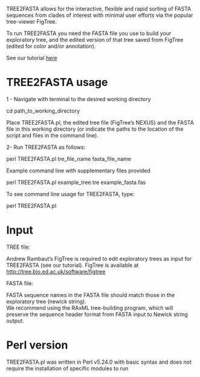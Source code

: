 
TREE2FASTA allows for the interactive, flexible and rapid sorting of FASTA sequences from clades of interest with minimal user efforts via the popular tree-viewer FigTree.

To run TREE2FASTA you need the FASTA file you use to build your exploratory tree, and the edited version of that tree saved from FigTree (edited for color and/or annotation).

See our tutorial [here](tutorial.pdf)

# TREE2FASTA usage

1 - Navigate with terminal to the desired working directory

cd   path_to_working_directory

Place TREE2FASTA.pl, the edited tree file (FigTree’s NEXUS) and the FASTA file in this working directory (or indicate the paths to the location of the script and files in the command line). 

2- Run TREE2FASTA as follows:

perl   TREE2FASTA.pl   tre_file_name   fasta_file_name 

Example command line with supplementary files provided

perl   TREE2FASTA.pl   example_tree.tre   example_fasta.fas

To see command line usage for TREE2FASTA, type:

perl   TREE2FASTA.pl

# Input

TREE file:

Andrew Rambaut’s FigTree is required to edit exploratory trees as input for TREE2FASTA (see our tutorial).
FigTree is available at http://tree.bio.ed.ac.uk/software/figtree

FASTA file:

FASTA sequence names in the FASTA file should match those in the exploratory tree (newick string).   
We recommend using the RAxML tree-building program, which will preserve the sequence header format from FASTA input to Newick string output.   

# Perl version

TREE2FASTA.pl was written in Perl v5.24.0 with basic syntax and does not require the installation of specific modules to run
